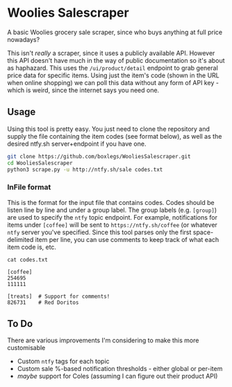 # Woolies Salescraper
A basic Woolies grocery sale scraper, since who buys anything at full price nowadays?

This isn't _really_ a scraper, since it uses a publicly available API. However this API doesn't have much in the way of public documentation so it's about as haphazard. This uses the `/ui/product/detail` endpoint to grab general price data for specific items. Using just the item's code (shown in the URL when online shopping) we can poll this data without any form of API key - which is weird, since the internet says you need one. 

## Usage
Using this tool is pretty easy. You just need to clone the repository and supply the file containing the item codes (see format below), as well as the desired ntfy.sh server+endpoint if you have one. 

```sh
git clone https://github.com/boxlegs/WooliesSalescraper.git
cd WooliesSalescraper
python3 scrape.py -u http://ntfy.sh/sale codes.txt
```

### InFile format

This is the format for the input file that contains codes. Codes should be listen line by line and under a group label. The group labels (e.g. `[group]`) are used to specify the `ntfy` topic endpoint. For example, notifications for items under `[coffee]` will be sent to `https://ntfy.sh/coffee` (or whatever `ntfy` server you've specified. Since this tool parses only the first space-delimited item per line, you can use comments to keep track of what each item code is, etc.

```
cat codes.txt

[coffee]
254695
111111

[treats]  # Support for comments!
826731    # Red Doritos 
```

## To Do
There are various improvements I'm considering to make this more customisable

- Custom `ntfy` tags for each topic
- Custom sale %-based notification thresholds - either global or per-item
- _maybe_ support for Coles (assuming I can figure out their product API)
